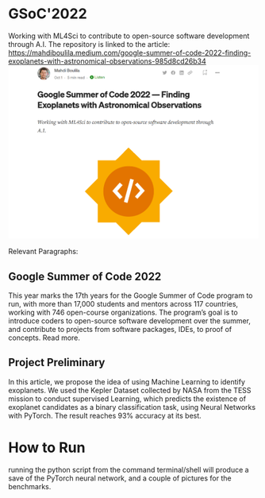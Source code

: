 # GSoC'2022
Working with ML4Sci to contribute to open-source software development through A.I.
The repository is linked to the article: https://mahdiboulila.medium.com/google-summer-of-code-2022-finding-exoplanets-with-astronomical-observations-985d8cd26b34
![Header of the Article](/img/header.png)

Relevant Paragraphs:
## Google Summer of Code 2022
This year marks the 17th years for the Google Summer of Code program to run, with more than 17,000 students and mentors across 117 countries, working with 746 open-course organizations.
The program’s goal is to introduce coders to open-source software development over the summer, and contribute to projects from software packages, IDEs, to proof of concepts. Read more.
## Project Preliminary
In this article, we propose the idea of using Machine Learning to identify exoplanets. We used the Kepler Dataset collected by NASA from the TESS mission to conduct supervised Learning, which predicts the existence of exoplanet candidates as a binary classification task, using Neural Networks with PyTorch. The result reaches 93% accuracy at its best.

# How to Run
running the python script from the command terminal/shell will produce a save of the PyTorch neural network, and a couple of pictures for the benchmarks.
